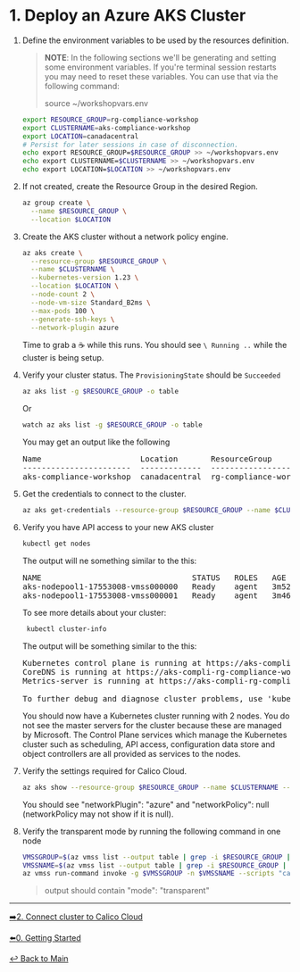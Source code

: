 # 1. Deploy an Azure AKS Cluster

1. Define the environment variables to be used by the resources definition.

   > **NOTE**: In the following sections we'll be generating and setting some environment variables. If you're terminal session restarts you may need to reset these variables. You can use that via the following command:
   >
   > source ~/workshopvars.env

   ```bash
   export RESOURCE_GROUP=rg-compliance-workshop
   export CLUSTERNAME=aks-compliance-workshop
   export LOCATION=canadacentral
   # Persist for later sessions in case of disconnection.
   echo export RESOURCE_GROUP=$RESOURCE_GROUP >> ~/workshopvars.env
   echo export CLUSTERNAME=$CLUSTERNAME >> ~/workshopvars.env
   echo export LOCATION=$LOCATION >> ~/workshopvars.env
   ```

2. If not created, create the Resource Group in the desired Region.
   
   ```bash
   az group create \
     --name $RESOURCE_GROUP \
     --location $LOCATION
   ```
   
3. Create the AKS cluster without a network policy engine.
   
   ```bash
   az aks create \
     --resource-group $RESOURCE_GROUP \
     --name $CLUSTERNAME \
     --kubernetes-version 1.23 \
     --location $LOCATION \
     --node-count 2 \
     --node-vm-size Standard_B2ms \
     --max-pods 100 \
     --generate-ssh-keys \
     --network-plugin azure 
   ```
   Time to grab a :coffee: while this runs. You should see `\ Running ..` while the cluster is being setup. 

4. Verify your cluster status. The `ProvisioningState` should be `Succeeded`

   ```bash
   az aks list -g $RESOURCE_GROUP -o table
   ```
   Or
   ```bash
   watch az aks list -g $RESOURCE_GROUP -o table
   ```
   
   You may get an output like the following

   <pre>
   Name                     Location       ResourceGroup           KubernetesVersion    CurrentKubernetesVersion    ProvisioningState    Fqdn
   -----------------------  -------------  ----------------------  -------------------  --------------------------  -------------------  -----------------------------------------------------------------------
   aks-compliance-workshop  canadacentral  rg-compliance-workshop  1.23                 1.23.15                     Succeeded            aks-compli-rg-compliance-wo-03cfb8-cb3730b2.hcp.canadacentral.azmk8s.io
   </pre>

5. Get the credentials to connect to the cluster.
   
   ```bash
   az aks get-credentials --resource-group $RESOURCE_GROUP --name $CLUSTERNAME
   ```

6. Verify you have API access to your new AKS cluster

   ```bash
   kubectl get nodes
   ```

   The output will ne something similar to the this:

   <pre>
   NAME                                STATUS   ROLES   AGE     VERSION
   aks-nodepool1-17553008-vmss000000   Ready    agent   3m52s   v1.23.15
   aks-nodepool1-17553008-vmss000001   Ready    agent   3m46s   v1.23.15
   </pre>

   To see more details about your cluster:

   ```bash
    kubectl cluster-info
   ```

   The output will be something similar to the this:
   <pre>
   Kubernetes control plane is running at https://aks-compli-rg-compliance-wo-03cfb8-cb3730b2.hcp.canadacentral.azmk8s.io:443
   CoreDNS is running at https://aks-compli-rg-compliance-wo-03cfb8-cb3730b2.hcp.canadacentral.azmk8s.io:443/api/v1/namespaces/kube-system/services/kube-dns:dns/proxy
   Metrics-server is running at https://aks-compli-rg-compliance-wo-03cfb8-cb3730b2.hcp.canadacentral.azmk8s.io:443/api/v1/namespaces/kube-system/services/https:metrics-server:/proxy
    
   To further debug and diagnose cluster problems, use 'kubectl cluster-info dump'.
   </pre>

   You should now have a Kubernetes cluster running with 2 nodes. You do not see the master servers for the cluster because these are managed by Microsoft. The Control Plane services which manage the Kubernetes cluster such as scheduling, API access, configuration data store and object controllers are all provided as services to the nodes.

7. Verify the settings required for Calico Cloud.
   
   ```bash
   az aks show --resource-group $RESOURCE_GROUP --name $CLUSTERNAME --query 'networkProfile'
   ```

   You should see "networkPlugin": "azure" and "networkPolicy": null (networkPolicy may not show if it is null).

8. Verify the transparent mode by running the following command in one node

   ```bash
   VMSSGROUP=$(az vmss list --output table | grep -i $RESOURCE_GROUP | awk -F ' ' '{print $2}')
   VMSSNAME=$(az vmss list --output table | grep -i $RESOURCE_GROUP | awk -F ' ' '{print $1}')
   az vmss run-command invoke -g $VMSSGROUP -n $VMSSNAME --scripts "cat /etc/cni/net.d/*" --command-id RunShellScript --instance-id 0 --query 'value[0].message' --output table
   ```
   
   > output should contain "mode": "transparent"

---

[:arrow_right:2. Connect cluster to Calico Cloud](../2.%20Connect%20CC/readme.md) <br>

[:arrow_left:0. Getting Started](../0.%20Getting%20Started/readme.md)

[:leftwards_arrow_with_hook: Back to Main](../README.md)  
